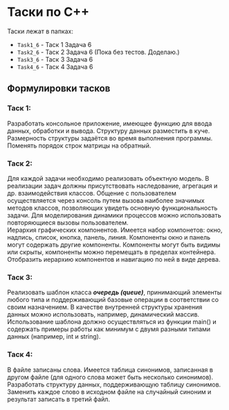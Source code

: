 # Таски по С++

Таски лежат в папках:

* `Task1_6` - Таск 1 Задача 6
* `Task2_6` - Таск 2 Задача 6 (Пока без тестов. Доделаю.)
* `Task3_6` - Таск 3 Задача 6 
* `Task4_6` - Таск 4 Задача 6 


## Формулировки тасков
### Таск 1:
Разработать консольное приложение, имеющее функцию для ввода данных, обработки и вывода. Структуру данных разместить в куче. Размерность структуры задаётся во время выполнения программы.  
Поменять порядок строк матрицы на обратный.
### Таск 2:
Для каждой задачи необходимо реализовать объектную модель. В реализации задач должны присутствовать наследование, агрегация и др. взаимодействия классов. Общение с пользователем осуществляется через консоль путем вызова наиболее значимых методов классов, позволяющих увидеть основную функциональность задачи. Для моделирования  динамики процессов можно использовать повторяющиеся вызовы пользователем.  
Иерархия графических компонентов. Имеется набор компонетов: окно, надпись, список, кнопка, панель, линия. Компоненты окно и панель могут содержать другие компоненты. Компоненты могут быть видимы или скрыты, компоненты можно перемещать в пределах контейнера. Отобразить иерархию компонентов и навигацию по ней в виде дерева.
### Таск 3:
Реализовать шаблон класса **_очередь (queue)_**, принимающий элементы любого типа и поддерживающий базовые операции в соответствии со своим назначением. В качестве внутренней структуры хранения данных можно использовать, например, динамический массив. Использование шаблона должно осуществляться из функции main() и содержать примеры работы как минимум с двумя разными типами данных (например, int и string).
### Таск 4:
В файле записаны слова. Имеется таблица синонимов, записанная в другом файле (для одного слова может быть несколько синонимов). Разработать структуру данных, поддерживающую таблицу синонимов. Заменить каждое слово в исходном файле на случайный синоним и результат записать в третий файл.
